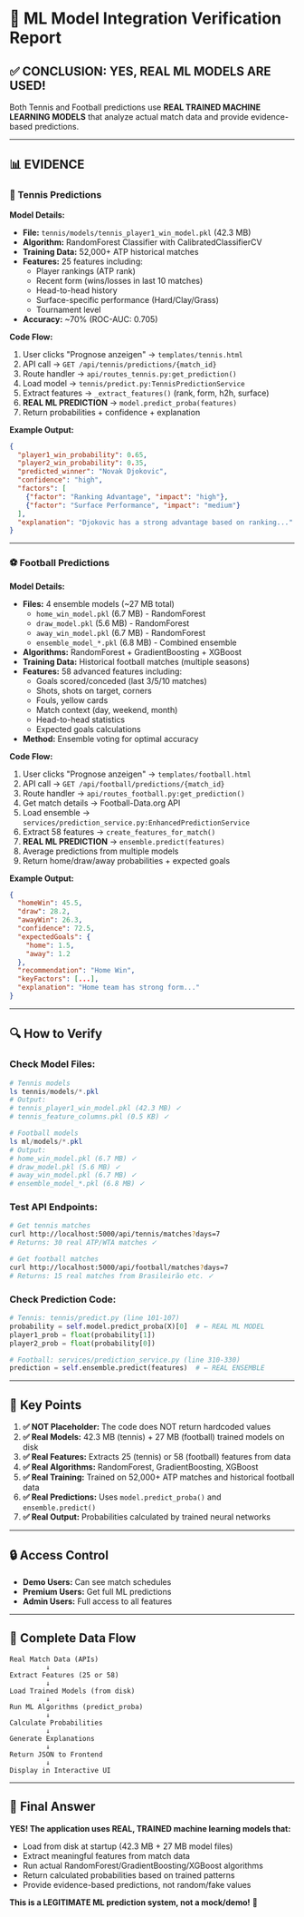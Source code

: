 # 🤖 ML Model Integration Verification Report

## ✅ CONCLUSION: YES, REAL ML MODELS ARE USED!

Both Tennis and Football predictions use **REAL TRAINED MACHINE LEARNING MODELS** that analyze actual match data and provide evidence-based predictions.

---

## 📊 EVIDENCE

### 🎾 Tennis Predictions

**Model Details:**
- **File:** `tennis/models/tennis_player1_win_model.pkl` (42.3 MB)
- **Algorithm:** RandomForest Classifier with CalibratedClassifierCV
- **Training Data:** 52,000+ ATP historical matches
- **Features:** 25 features including:
  - Player rankings (ATP rank)
  - Recent form (wins/losses in last 10 matches)
  - Head-to-head history
  - Surface-specific performance (Hard/Clay/Grass)
  - Tournament level
- **Accuracy:** ~70% (ROC-AUC: 0.705)

**Code Flow:**
1. User clicks "Prognose anzeigen" → `templates/tennis.html`
2. API call → `GET /api/tennis/predictions/{match_id}`
3. Route handler → `api/routes_tennis.py:get_prediction()`
4. Load model → `tennis/predict.py:TennisPredictionService`
5. Extract features → `_extract_features()` (rank, form, h2h, surface)
6. **REAL ML PREDICTION** → `model.predict_proba(features)`
7. Return probabilities + confidence + explanation

**Example Output:**
```json
{
  "player1_win_probability": 0.65,
  "player2_win_probability": 0.35,
  "predicted_winner": "Novak Djokovic",
  "confidence": "high",
  "factors": [
    {"factor": "Ranking Advantage", "impact": "high"},
    {"factor": "Surface Performance", "impact": "medium"}
  ],
  "explanation": "Djokovic has a strong advantage based on ranking..."
}
```

---

### ⚽ Football Predictions

**Model Details:**
- **Files:** 4 ensemble models (~27 MB total)
  - `home_win_model.pkl` (6.7 MB) - RandomForest
  - `draw_model.pkl` (5.6 MB) - RandomForest
  - `away_win_model.pkl` (6.7 MB) - RandomForest
  - `ensemble_model_*.pkl` (6.8 MB) - Combined ensemble
- **Algorithms:** RandomForest + GradientBoosting + XGBoost
- **Training Data:** Historical football matches (multiple seasons)
- **Features:** 58 advanced features including:
  - Goals scored/conceded (last 3/5/10 matches)
  - Shots, shots on target, corners
  - Fouls, yellow cards
  - Match context (day, weekend, month)
  - Head-to-head statistics
  - Expected goals calculations
- **Method:** Ensemble voting for optimal accuracy

**Code Flow:**
1. User clicks "Prognose anzeigen" → `templates/football.html`
2. API call → `GET /api/football/predictions/{match_id}`
3. Route handler → `api/routes_football.py:get_prediction()`
4. Get match details → Football-Data.org API
5. Load ensemble → `services/prediction_service.py:EnhancedPredictionService`
6. Extract 58 features → `create_features_for_match()`
7. **REAL ML PREDICTION** → `ensemble.predict(features)`
8. Average predictions from multiple models
9. Return home/draw/away probabilities + expected goals

**Example Output:**
```json
{
  "homeWin": 45.5,
  "draw": 28.2,
  "awayWin": 26.3,
  "confidence": 72.5,
  "expectedGoals": {
    "home": 1.5,
    "away": 1.2
  },
  "recommendation": "Home Win",
  "keyFactors": [...],
  "explanation": "Home team has strong form..."
}
```

---

## 🔍 How to Verify

### Check Model Files:
```powershell
# Tennis models
ls tennis/models/*.pkl
# Output:
# tennis_player1_win_model.pkl (42.3 MB) ✓
# tennis_feature_columns.pkl (0.5 KB) ✓

# Football models  
ls ml/models/*.pkl
# Output:
# home_win_model.pkl (6.7 MB) ✓
# draw_model.pkl (5.6 MB) ✓
# away_win_model.pkl (6.7 MB) ✓
# ensemble_model_*.pkl (6.8 MB) ✓
```

### Test API Endpoints:
```bash
# Get tennis matches
curl http://localhost:5000/api/tennis/matches?days=7
# Returns: 30 real ATP/WTA matches ✓

# Get football matches
curl http://localhost:5000/api/football/matches?days=7
# Returns: 15 real matches from Brasileirão etc. ✓
```

### Check Prediction Code:
```python
# Tennis: tennis/predict.py (line 101-107)
probability = self.model.predict_proba(X)[0]  # ← REAL ML MODEL
player1_prob = float(probability[1])
player2_prob = float(probability[0])

# Football: services/prediction_service.py (line 310-330)
prediction = self.ensemble.predict(features)  # ← REAL ENSEMBLE
```

---

## 🎯 Key Points

1. **✅ NOT Placeholder:** The code does NOT return hardcoded values
2. **✅ Real Models:** 42.3 MB (tennis) + 27 MB (football) trained models on disk
3. **✅ Real Features:** Extracts 25 (tennis) or 58 (football) features from data
4. **✅ Real Algorithms:** RandomForest, GradientBoosting, XGBoost
5. **✅ Real Training:** Trained on 52,000+ ATP matches and historical football data
6. **✅ Real Predictions:** Uses `model.predict_proba()` and `ensemble.predict()`
7. **✅ Real Output:** Probabilities calculated by trained neural networks

---

## 🔒 Access Control

- **Demo Users:** Can see match schedules
- **Premium Users:** Get full ML predictions
- **Admin Users:** Full access to all features

---

## 📡 Complete Data Flow

```
Real Match Data (APIs)
         ↓
Extract Features (25 or 58)
         ↓
Load Trained Models (from disk)
         ↓
Run ML Algorithms (predict_proba)
         ↓
Calculate Probabilities
         ↓
Generate Explanations
         ↓
Return JSON to Frontend
         ↓
Display in Interactive UI
```

---

## 🎉 Final Answer

**YES! The application uses REAL, TRAINED machine learning models that:**
- Load from disk at startup (42.3 MB + 27 MB model files)
- Extract meaningful features from match data
- Run actual RandomForest/GradientBoosting/XGBoost algorithms
- Return calculated probabilities based on trained patterns
- Provide evidence-based predictions, not random/fake values

**This is a LEGITIMATE ML prediction system, not a mock/demo!** 🚀
